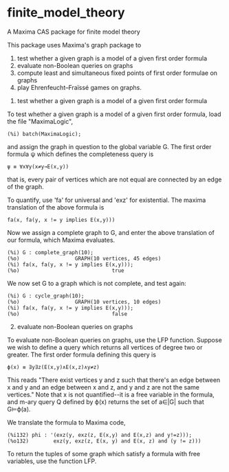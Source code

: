 # finite_model_theory
A Maxima CAS package for finite model theory

This package uses Maxima's graph package to 
1) test whether a given graph is a model of a given first order formula
2) evaluate non-Boolean queries on graphs
3) compute least and simultaneous fixed points of first order formulae on graphs
4) play Ehrenfeucht–Fraïssé games on graphs.

1. test whether a given graph is a model of a given first order formula

To test whether a given graph is a model of a given first order formula, load the file "MaximaLogic",

  	(%i) batch(MaximaLogic);

and assign the graph in question to the global variable G.  The first order formula ψ which defines the completeness query is

  	ψ ≡ ∀x∀y(x≠y→E(x,y))

that is, every pair of vertices which are not equal are connected by an edge of the graph.

To quantify, use 'fa' for universal and 'exz' for existential.  The maxima translation of the above formula is

  	fa(x, fa(y, x != y implies E(x,y)))

Now we assign a complete graph to G, and enter the above translation of our formula, which Maxima evaluates.

  	(%i) G : complete_graph(10);
  	(%o)                  GRAPH(10 vertices, 45 edges)
  	(%i) fa(x, fa(y, x != y implies E(x,y)));
  	(%o)                              true

We now set G to a graph which is not complete, and test again:

  	(%i) G : cycle_graph(10);
  	(%o)                  GRAPH(10 vertices, 10 edges)
  	(%i) fa(x, fa(y, x != y implies E(x,y)));
  	(%o)                              false

2) evaluate non-Boolean queries on graphs

To evaluate non-Boolean queries on graphs, use the LFP function.   Suppose we wish to define a query which returns all vertices of degree two or greater.  The first order formula defining this query is

    ϕ(x) ≡ ∃y∃z(E(x,y)∧E(x,z)∧y≠z)

This reads "There exist vertices y and z such that there's an edge between x and y and an edge between x and z, and y and z are not the same vertices."  Note that x is not quantified--it is a free variable in the formula, and m-ary query  Q defined by ϕ(x) returns the set of a∈|G| such that G⊨ϕ(a). 

We translate the formula to Maxima code,

  	(%i132) phi : '(exz(y, exz(z, E(x,y) and E(x,z) and y!=z)));
  	(%o132)        exz(y, exz(z, E(x, y) and E(x, z) and (y != z)))

To return the tuples of some graph which satisfy a formula with free variables, use the function LFP.
